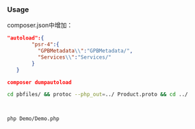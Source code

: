 ### Usage


composer.json中增加：

```json
"autoload":{
        "psr-4":{
          "GPBMetadata\\":"GPBMetadata/",
          "Services\\":"Services/"
        }
   }

composer dumpautoload

```



```bash
cd pbfiles/ && protoc --php_out=../ Product.proto && cd ../



php Demo/Demo.php
```